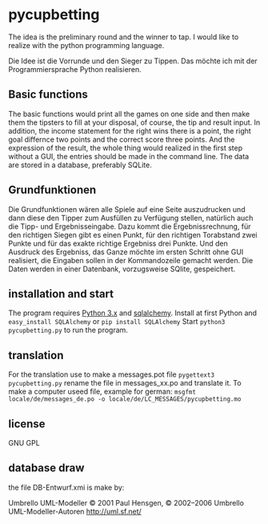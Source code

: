 pycupbetting
============

The idea is the preliminary round and the winner to tap. 
I would like to realize with the python programming language. 

Die Idee ist die Vorrunde und den Sieger zu Tippen.
Das möchte ich mit der Programmiersprache Python realisieren. 

Basic functions
--------------

The basic functions would print all the games on one side and then make them
the tipsters to fill at your disposal, of course, the tip and result input.
In addition, the income statement for the right wins there is a point, the
right goal differnce two points and the correct score three points.
And the expression of the result, the whole thing would realized in the first
step without a GUI, the entries should be made in the command line.
The data are stored in a database, preferably SQLite.

Grundfunktionen
---------------
Die Grundfunktionen wären alle Spiele auf eine Seite auszudrucken und dann
diese den Tipper zum Ausfüllen zu Verfügung stellen, natürlich  auch die
Tipp- und Ergebnisseingabe. Dazu kommt die Ergebnissrechnung, für den richtigen
Siegen gibt es einen Punkt, für den richtigen Torabstand zwei Punkte und für
das exakte richtige Ergebniss drei Punkte. Und den Ausdruck des Ergebniss, das
Ganze möchte im ersten Schritt ohne GUI realisiert, die Eingaben sollen in der
Kommandozeile gemacht werden. Die Daten werden in einer Datenbank,
vorzugsweise SQlite, gespeichert.

installation and start
----------------------
The program requires [Python 3.x](http://www.python.org/download/)
and [sqlalchemy](http://www.sqlalchemy.org/).
Install at first Python and ```easy_install SQLAlchemy``` or 
```pip install SQLAlchemy```
Start ```python3 pycupbetting.py``` to run the program.

translation
-----------
For the translation use to make a messages.pot file
```pygettext3 pycupbetting.py```
rename the file in messages_xx.po and translate it.
To make a computer useed file, example for german:
```msgfmt locale/de/messages_de.po -o locale/de/LC_MESSAGES/pycupbetting.mo```

license
-------
GNU GPL

database draw
-------------
the file DB-Entwurf.xmi is make by:

Umbrello UML-Modeller
© 2001 Paul Hensgen, © 2002–2006 Umbrello UML-Modeller-Autoren
http://uml.sf.net/
